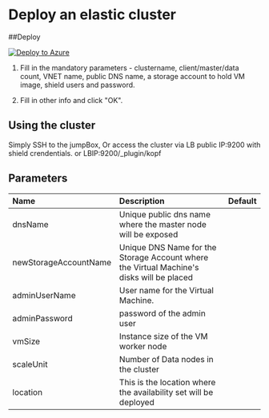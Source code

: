 # Deploy an elastic cluster


##Deploy

<a href="https://portal.azure.com/#create/Microsoft.Template/uri/https%3A%2F%2Fraw.githubusercontent.com%2Fwebtoed%2FARM-Templates%2Fmaster%2Felastic%2Fazuredeploy.json" target="_blank">
   <img alt="Deploy to Azure" src="http://azuredeploy.net/deploybutton.png"/>
</a>

1. Fill in the mandatory parameters - clustername, client/master/data count, VNET name, public DNS name, a storage account to hold VM image, shield users and password.

2. Fill in other info and click "OK".

## Using the cluster

Simply SSH to the jumpBox, Or access the cluster via LB public IP:9200 with shield crendentials. 
or LBIP:9200/_plugin/kopf

## Parameters

| Name   | Description    |  Default
|:--- |:---|:---|
| dnsName | Unique public dns name where the master node will be exposed | |
| newStorageAccountName | Unique DNS Name for the Storage Account where the Virtual Machine's disks will be placed ||
| adminUserName | User name for the Virtual Machine. ||
| adminPassword | password of the admin user ||
| vmSize | Instance size of the VM worker node ||
| scaleUnit | Number of Data nodes in the cluster ||
| location | This is the location where the availability set will be deployed ||